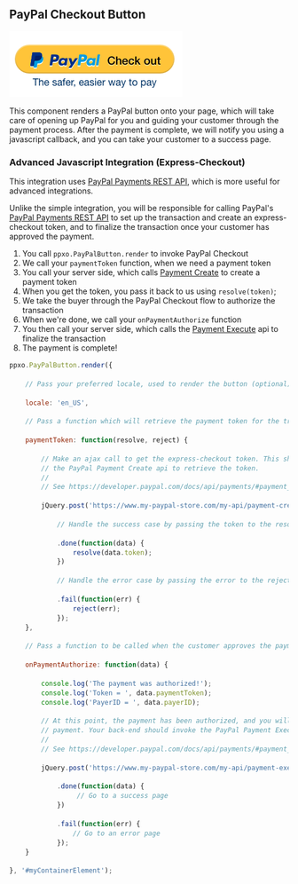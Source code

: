 ## PayPal Checkout Button

![PayPal Button](./button.png)

This component renders a PayPal button onto your page, which will take care of opening up PayPal for you and guiding
your customer through the payment process. After the payment is complete, we will notify you using a javascript callback,
and you can take your customer to a success page.

### Advanced Javascript Integration (Express-Checkout)

This integration uses [PayPal Payments REST API](https://developer.paypal.com/docs/api/payments/),
which is more useful for advanced integrations.

Unlike the simple integration, you will be responsible for calling PayPal's
[PayPal Payments REST API](https://developer.paypal.com/docs/api/payments/) to set up the
transaction and create an express-checkout token, and to finalize the transaction once your customer has approved the payment.

1. You call `ppxo.PayPalButton.render` to invoke PayPal Checkout
2. We call your `paymentToken` function, when we need a payment token
3. You call your server side, which calls [Payment Create](https://developer.paypal.com/docs/api/payments/#payment_create) to create a payment token
4. When you get the token, you pass it back to us using `resolve(token)`;
5. We take the buyer through the PayPal Checkout flow to authorize the transaction
6. When we're done, we call your `onPaymentAuthorize` function
7. You then call your server side, which calls the [Payment Execute](https://developer.paypal.com/docs/api/payments/#payment_execute) api to finalize the transaction
8. The payment is complete!

```javascript
ppxo.PayPalButton.render({

	// Pass your preferred locale, used to render the button (optional)

	locale: 'en_US',

	// Pass a function which will retrieve the payment token for the transaction

	paymentToken: function(resolve, reject) {

		// Make an ajax call to get the express-checkout token. This should call your back-end, which should invoke
		// the PayPal Payment Create api to retrieve the token.
		//
		// See https://developer.paypal.com/docs/api/payments/#payment_create

		jQuery.post('https://www.my-paypal-store.com/my-api/payment-create')

			// Handle the success case by passing the token to the resolve callback

			.done(function(data) {
				resolve(data.token);
			})

			// Handle the error case by passing the error to the reject callback

			.fail(function(err) {
				reject(err);
			});
	},

	// Pass a function to be called when the customer approves the payment

	onPaymentAuthorize: function(data) {

		console.log('The payment was authorized!');
		console.log('Token = ', data.paymentToken);
		console.log('PayerID = ', data.payerID);

		// At this point, the payment has been authorized, and you will need to call your back-end to complete the
		// payment. Your back-end should invoke the PayPal Payment Execute api to finalize the transaction.
		//
		// See https://developer.paypal.com/docs/api/payments/#payment_execute

		jQuery.post('https://www.my-paypal-store.com/my-api/payment-execute', { token: data.paymentToken, payerID: data.payerID });

			.done(function(data) {
				 // Go to a success page
			})

			.fail(function(err) {
				// Go to an error page
			});
	}

}, '#myContainerElement');
```
